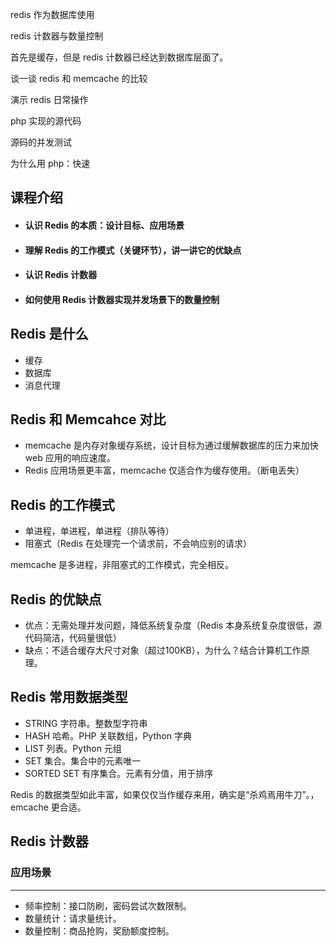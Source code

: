 redis 作为数据库使用



redis 计数器与数量控制



首先是缓存，但是 redis 计数器已经达到数据库层面了。



谈一谈 redis 和 memcache 的比较



演示 redis 日常操作



php 实现的源代码



源码的并发测试



为什么用 php：快速



## 课程介绍

- #### 认识 Redis 的本质：设计目标、应用场景

- #### 理解 Redis 的工作模式（关键环节），讲一讲它的优缺点

- #### 认识 Redis 计数器

- #### 如何使用 Redis 计数器实现并发场景下的数量控制



## Redis 是什么

- 缓存
- 数据库
- 消息代理



## Redis 和 Memcahce 对比

- memcache 是内存对象缓存系统，设计目标为通过缓解数据库的压力来加快 web 应用的响应速度。
- Redis 应用场景更丰富，memcache 仅适合作为缓存使用。（断电丢失）



## Redis 的工作模式

- 单进程，单进程，单进程（排队等待）
- 阻塞式（Redis 在处理完一个请求前，不会响应别的请求）

memcache 是多进程，非阻塞式的工作模式，完全相反。



## Redis 的优缺点

- 优点：无需处理并发问题，降低系统复杂度（Redis 本身系统复杂度很低，源代码简洁，代码量很低）
- 缺点：不适合缓存大尺寸对象（超过100KB），为什么？结合计算机工作原理。



## Redis 常用数据类型

- STRING 字符串。整数型字符串
- HASH 哈希。PHP 关联数组，Python 字典
- LIST 列表。Python 元组
- SET 集合。集合中的元素唯一
- SORTED SET 有序集合。元素有分值，用于排序

Redis 的数据类型如此丰富，如果仅仅当作缓存来用，确实是“杀鸡焉用牛刀”。，emcache 更合适。





## Redis 计数器



### 应用场景

---

- 频率控制：接口防刷，密码尝试次数限制。
- 数量统计：请求量统计。
- 数量控制：商品抢购，奖励额度控制。





























